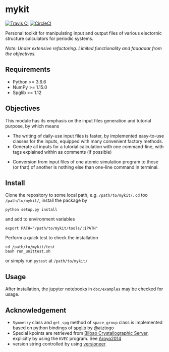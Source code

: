 # mykit

[![Travis CI](https://travis-ci.org/minyez/mykit.png?branch=master)](https://travis-ci.org/minyez/mykit)
[![CircleCI](https://circleci.com/gh/minyez/mykit/tree/master.svg?style=svg)](https://circleci.com/gh/minyez/mykit/tree/master)

Personal toolkit for manipulating input and output files of various electornic structure calculators for periodic systems.

*Note: Under extensive refactoring. Limited functionality and faaaaaar from the objectives.*

## Requirements

- Python >= 3.6.6
- NumPy >= 1.15.0
- Spglib >= 1.12

## Objectives

This module has its emphasis on the input files generation and tutorial purpose, by which means

- The writing of daily-use input files is faster, by implemented easy-to-use classes for the inputs, equipped with many convenient factory methods.
- Generate all inputs for a tutorial calculation with one command-line, with tags explained within as comments (if possible)
<!-- - A series of calculations can be run by statements within a python script, as in [ASE](https://wiki.fysik.dtu.dk/ase/). And it also provides an alternative to run in a bash script, with each command line a self-explained -->
- Conversion from input files of one atomic simulation program to those (or that) of another is nothing else than one-line command in terminal.

## Install

Clone the repository to some local path, e.g. `/path/to/mykit/`. 
`cd` too `/path/to/mykit/`, install the package by

```
python setup.py install
```

and add to environment variables

```shell
export PATH="/path/to/mykit/tools/:$PATH"
```

Perform a quick test to check the installation

```shell
cd /path/to/mykit/test
bash run_unittest.sh
```

or simply run `pytest` at `/path/to/mykit/`

## Usage

After installation, the jupyter notebooks in `doc/examples` may be checked for usage.

## Acknowledgement

- `Symmetry` class and `get_spg` method of `space_group` class is implemented based on python bindings of [spglib](https://atztogo.github.io/spglib/python-spglib.html) by @atztogo
- Special kpoints are retrieved from [Bilbao Crystallographic Server](http://www.cryst.ehu.es), explicitly by using the `KVEC` program. See [Aroyo2014](https://dx.doi.org/10.1107/S205327331303091X)
- version string controlled by using [versioneer](https://github.com/warner/python-versioneer)

<!-- Currently partially supported codes:

- [VASP](http://www.vasp.at/)
- [WIEN2K](http://susi.theochem.tuwien.ac.at/)
- [ABINIT](https://www.abinit.org/) -->
